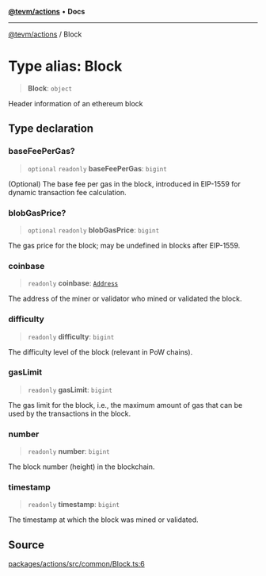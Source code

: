 [**@tevm/actions**](../README.md) • **Docs**

***

[@tevm/actions](../globals.md) / Block

# Type alias: Block

> **Block**: `object`

Header information of an ethereum block

## Type declaration

### baseFeePerGas?

> `optional` `readonly` **baseFeePerGas**: `bigint`

(Optional) The base fee per gas in the block, introduced in EIP-1559 for dynamic transaction fee calculation.

### blobGasPrice?

> `optional` `readonly` **blobGasPrice**: `bigint`

The gas price for the block; may be undefined in blocks after EIP-1559.

### coinbase

> `readonly` **coinbase**: [`Address`](Address.md)

The address of the miner or validator who mined or validated the block.

### difficulty

> `readonly` **difficulty**: `bigint`

The difficulty level of the block (relevant in PoW chains).

### gasLimit

> `readonly` **gasLimit**: `bigint`

The gas limit for the block, i.e., the maximum amount of gas that can be used by the transactions in the block.

### number

> `readonly` **number**: `bigint`

The block number (height) in the blockchain.

### timestamp

> `readonly` **timestamp**: `bigint`

The timestamp at which the block was mined or validated.

## Source

[packages/actions/src/common/Block.ts:6](https://github.com/evmts/tevm-monorepo/blob/main/packages/actions/src/common/Block.ts#L6)
